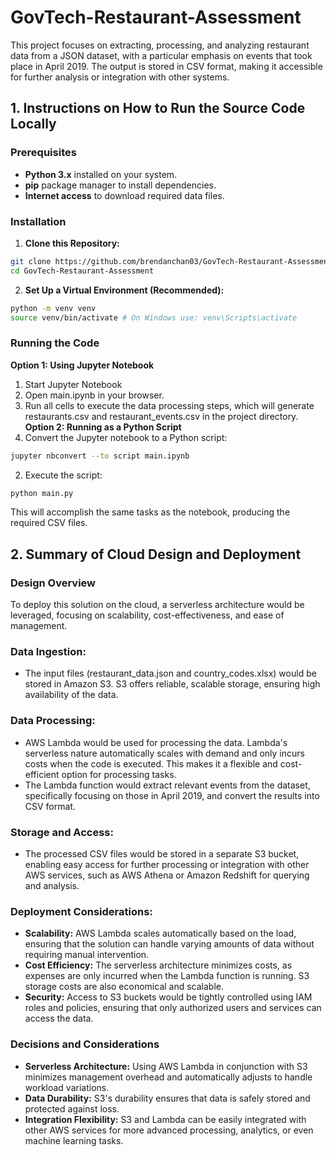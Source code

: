 # GovTech-Restaurant-Assessment
This project focuses on extracting, processing, and analyzing restaurant data from a JSON dataset, with a particular emphasis on events that took place in April 2019. The output is stored in CSV format, making it accessible for further analysis or integration with other systems.
## 1. Instructions on How to Run the Source Code Locally
### Prerequisites
- **Python 3.x** installed on your system.
- **pip** package manager to install dependencies.
- **Internet access** to download required data files.
### Installation
1. **Clone this Repository:**
```bash
git clone https://github.com/brendanchan03/GovTech-Restaurant-Assessment.git
cd GovTech-Restaurant-Assessment
```
2. **Set Up a Virtual Environment (Recommended):**
```bash
python -m venv venv
source venv/bin/activate # On Windows use: venv\Scripts\activate
```
### Running the Code
**Option 1: Using Jupyter Notebook**
1. Start Jupyter Notebook
2. Open main.ipynb in your browser.
3. Run all cells to execute the data processing steps, which will generate restaurants.csv and restaurant_events.csv in the project directory.
**Option 2: Running as a Python Script**
1. Convert the Jupyter notebook to a Python script:
```bash
jupyter nbconvert --to script main.ipynb
```
2. Execute the script:
```bash
python main.py
```
This will accomplish the same tasks as the notebook, producing the required CSV files.

## 2. Summary of Cloud Design and Deployment
### Design Overview
To deploy this solution on the cloud, a serverless architecture would be leveraged, focusing on scalability, cost-effectiveness, and ease of management.
### Data Ingestion:
- The input files (restaurant_data.json and country_codes.xlsx) would be stored in Amazon S3. S3 offers reliable, scalable storage, ensuring high availability of the data.
### Data Processing:
- AWS Lambda would be used for processing the data. Lambda's serverless nature automatically scales with demand and only incurs costs when the code is executed. This makes it a flexible and cost-efficient option for processing tasks.
- The Lambda function would extract relevant events from the dataset, specifically focusing on those in April 2019, and convert the results into CSV format.
### Storage and Access:
- The processed CSV files would be stored in a separate S3 bucket, enabling easy access for further processing or integration with other AWS services, such as AWS Athena or Amazon Redshift for querying and analysis.
### Deployment Considerations:
- **Scalability:** AWS Lambda scales automatically based on the load, ensuring that the solution can handle varying amounts of data without requiring manual intervention.
- **Cost Efficiency:** The serverless architecture minimizes costs, as expenses are only incurred when the Lambda function is running. S3 storage costs are also economical and scalable.
- **Security:** Access to S3 buckets would be tightly controlled using IAM roles and policies, ensuring that only authorized users and services can access the data.
### Decisions and Considerations
- **Serverless Architecture:** Using AWS Lambda in conjunction with S3 minimizes management overhead and automatically adjusts to handle workload variations.
- **Data Durability:** S3's durability ensures that data is safely stored and protected against loss.
- **Integration Flexibility:** S3 and Lambda can be easily integrated with other AWS services for more advanced processing, analytics, or even machine learning tasks.

